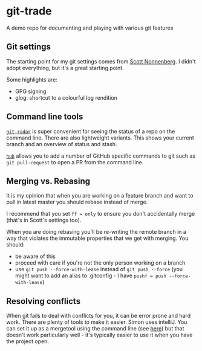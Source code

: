 # git-trade
A demo repo for documenting and playing with various git features

## Git settings
The starting point for my git settings comes from 
[Scott Nonnenberg](https://blog.scottnonnenberg.com/better-git-configuration/). 
I didn't adopt everything, but it's a great starting point.

Some highlights are:
 - GPG signing
 - glog: shortcut to a colourful log rendition 

## Command line tools
[`git-radar`](https://github.com/michaeldfallen/git-radar) is super convenient 
for seeing the status of a repo on the command line. There are also lightweight
variants. This shows your current branch and an overview of status and stash. 

[`hub`](https://hub.github.com/) allows you to add a number of GitHub specific
commands to git such as `git pull-request` to open a PR from the command line.

## Merging vs. Rebasing
It is my opinion that when you are working on a feature branch and want to pull
in latest master you should rebase instead of merge.

I recommend that you set `ff = only` to ensure you don't accidentally merge 
(that's in Scott's settings too).

When you are doing rebasing you'll be re-writing the remote branch in a way
that violates the immutable properties that we get with merging. You should:
 - be aware of this
 - proceed with care if you're not the only person working on a branch
 - use `git push --force-with-lease` instead of `git push --force` (you might
   want to add an alias to .gitconfig - I have `pushf = push --force-with-lease`)

## Resolving conflicts
When git fails to deal with conflicts for you, it can be error prone and hard
work. There are plenty of tools to make it easier. Simon uses intelliJ. You can
set it up as a mergetool using the command line (see [here](http://brian.pontarelli.com/2013/10/25/using-idea-for-git-merging-and-diffing/)) 
but that doesn't work particularly well - it's typically easier to use it when 
you have the project open.